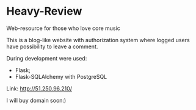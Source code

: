 # Heavy-Review
Web-resource for those who love core music

This is a blog-like website with authorization system where logged users have possibility to leave a comment.

During development were used:
- Flask;
- Flask-SQLAlchemy with PostgreSQL

Link: http://51.250.96.210/ 

I will buy domain soon:)

